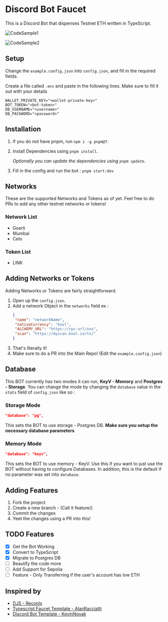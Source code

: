 # Discord Bot Faucet

This is a Discord Bot that dispenses Testnet ETH written in TypeScript.

![CodeSample1](https://i.imgur.com/AYpndSV.png)

![CodeSample2](https://i.imgur.com/ll8qLX7.png)

## Setup

Change the `example.config.json` into `config.json`, and fill in the required fields.

Create a file called `.env` and paste in the following lines. Make sure to fill it out with your details

```env
WALLET_PRIVATE_KEY="<wallet-private-key>"
BOT_TOKEN="<bot-token>"
DB_USERNAME="<username>"
DB_PASSWORD="<password>"
```

## Installation

1. If you do not have pnpm, run `npm i -g pnpm@7`.

2. Install Dependencies using `pnpm install`.

    _Optionally you can update the dependencies using `pnpm update`._

3. Fill in the config and run the bot : `pnpm start:dev`

## Networks

These are the supported Networks and Tokens as of yet. Feel free to do PRs to add any other testnet networks or tokens!

### Network List

-   Goerli
-   Mumbai
-   Celo

### Token List

-   LINK

## Adding Networks or Tokens

Adding Networks or Tokens are fairly straightforward.

1. Open up the `config.json`.
2. Add a network Object in the `networks` field
   ex :
    ```json
    {
     "name": "networkName",
     "nativeCurrency": "kool",
     "ALCHEMY_URL": "https://rpc-url/xxx",
     "scan": "https://myscan.kool.io/tx/"
    }
    ```
3. That's literally it!
4. Make sure to do a PR into the Main Repo! (Edit the `example.config.json`)

## Database

This BOT currently has two modes it can run, **KeyV - Memory** and **Postgres - Storage**. You can change the mode by changing the `database` value in the `stats` field of `config.json` like so :

### Storage Mode

```json
"database": "pg",
```

This sets the BOT to use storage - Postgres DB. **Make sure you setup the necessary database parameters**

### Memory Mode

```json
"database": "keyv",
```

This sets the BOT to use memory - KeyV. Use this if you want to just use the BOT without having to configure Databases. In addition, this is the default if no parameter was set into `database`.

## Adding Features

1. Fork the project
2. Create a new branch - (Call it feature/<quick description>)
3. Commit the changes
4. Yeet the changes using a PR into this!

## TODO Features

-   [x] Get the Bot Working
-   [x] Convert to TypeScript
-   [x] Migrate to Postgres DB
-   [ ] Beautify the code more
-   [ ] Add Support for Sepolia
-   [ ] Feature - Only Transferring if the user's account has low ETH

## Inspired by

-   [DJS - Reconlx](https://github.com/reconlx/djs-typescript-handler)
-   [Typescript Faucet Template - AlanRacciatti](https://github.com/AlanRacciatti/FaucetDiscordBot)
-   [Discord Bot Template - KevinNovak](https://github.com/KevinNovak/Discord-Bot-TypeScript-Template)
